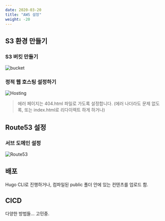 ```yaml
---
date: 2020-03-20
title: "AWS 설정"
weight: -20
---
```


## S3 환경 만들기

### S3 버킷 만들기
![bucket](/images/aws/create_bucket.png)

### 정적 웹 호스팅 설정하기
![Hosting](/images/aws/static_web_hosting.png)
> 에러 페이지는 404.html 파일로 가도록 설정합니다. (에러 나더라도 문제 없도록, 또는 index.html로 리다이렉트 하게 하거나)

## Route53 설정

### 서브 도메인 설정
![Route53](/images/aws/route53.png)

## 배포
Hugo CLI로 진행하거나, 컴파일된 public 폴더 안에 있는 컨텐츠를 업로드 함.

## CICD
다양한 방법들... 고민중.

